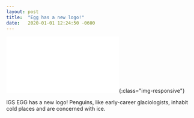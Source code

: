 ```yaml
---
layout: post
title:  "Egg has a new logo!"
date:   2020-01-01 12:24:50 -0600
---
```


![A picture](assets/images/logo.pdf){:class="img-responsive"}

IGS EGG has a new logo!  Penguins, like early-career glaciologists, inhabit cold places and are concerned with ice.  
